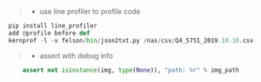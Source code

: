 > * use line profiler to profile code
```python
pip install line_profiler
add @profile before def
kernprof -l -v felson/bin/json2txt.py /nas/csv/Q4_5751_2019.10.18.csv ./
```
> * assert with debug info
```python
    assert not isinstance(img, type(None)), "path: %r" % img_path
```
